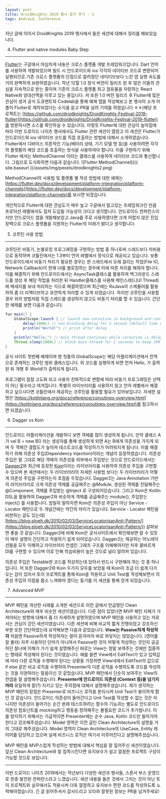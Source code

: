 ```yaml
---
layout: post
title: DroidKnights 2019 행사 참가 후기 - 2
tags: Android, Conference
---
```


지난 글에 이어서 DroidKnights 2019 행사에서 들은 세션에 대해서 정리를 해보았습니다.

4. Flutter and native modules Baby Step
---------------------------------------

[Flutter](https://flutter.dev/)는 구글에서 야심차게 내놓은 크로스 플랫폼 개발 프레임워크입니다. Dart 언어를 사용하여 개발되었으며 빌드 시 안드로이드와 ios 각각의 네이티브 코드로 변환되어 실행되므로 기존 크로스 플랫폼의 단점으로 알려졌던 네이티브보다 느린 앱 실행 속도를 거의 완벽하게 보완하였습니다. 작년 12월 1.0 정식 버전이 릴리즈 된 후 많은 이들의 관심을 지속적으로 받는 중이며 기존의 크로스 플랫폼 최고 점유율을 자랑하는 React Native와 양대산맥을 이루고 있는 중입니다.
저 또한 1.0 버전 릴리즈 후 Flutter에 많은 관심이 생겨 공식 도큐멘트와 Codelab을 통해 예제 앱을 작성해보고 본 행사의 소개 어플이 Flutter로 제작되었다는 소식을 듣고 PR을 날려 기여를 하였습니다 ㅎㅎ(해당 프로젝트는 [https://github.com/droidknights/DroidKnights-Festival-2019-flutter](https://github.com/droidknights/DroidKnights-Festival-2019-flutter)를 방문하시면 소스를 확인하실 수 있습니다).
이렇듯 Flutter에 대한 관심이 높아짐에 따라 이번 드로이드 나이츠 행사에서도 Flutter 관련 세션이 열렸고 이 세션은 Flutter가 안드로이드와 ios 네이티브 코드를 직접 호출하는 방법에 대해서 소개하였습니다.
Flutter에서 디바이스 의존적인 기능(배터리 상태, 기기 모델 명 등)을 사용하려면 각각의 플랫폼의 해당 코드를 호출하는 방식을 사용하여야 합니다. 이를 구현하기 위해 Flutter 에서는 MethodChannel 이라는 클래스를 사용하여 네이티브 코드와 통신합니다. 그림으로 도식화하면 다음과 같습니다.
![Flutter MethodChannel]({{ site.baseurl }}/assets/img/pexels/droidknights2.png)

MethodChannel의 사용법 및 플랫폼 별 작성 방법에 대한 예제는 [https://flutter.dev/docs/development/platform-integration/platform-channels](https://flutter.dev/docs/development/platform-integration/platform-channels)를 보시면 되겠습니다.

개인적으로 Flutter에 대한 관심도가 매우 높고 구글에서 밀고있는 프레임워크인 만큼 프로덕션 레벨에서도 점차 도입될 가능성이 크다고 생각합니다. 안드로이드 컨퍼런스이지만 안드로이드 앱을 개발해보았고 Java를 주로 사용하였다면 크게 어렵지 않은 진입 장벽으로 크로스 플랫폼을 지원하는 Flutter의 미래가 밝다고 생각합니다.

5. 코루틴 사용 방법
---------------

코루틴은 비동기, 논블로킹 프로그래밍을 구현하는 방법 중 하나로써 스레드보다 저비용으로 동작하며 코틀린에서는 1.3부터 언어 레벨에서 정식으로 제공되고 있습니다. 보통 안드로이드에서 비동기 처리가 필요한 경우는 한 스레드에서 오래 걸리는 작업(File IO, Network Callback)이 현재 UI를 블로킹하는 경우에 이에 따른 처리를 해줘야 합니다. 이를 해결하기 위해 안드로이드에서는 AsyncTask클래스를 활용하여 백그라운드 스레드를 생성 후 해당 작업을 처리한 뒤 Handler클래스를 사용해 메인스레드(UI Thread)에 메세지를 보내 처리하는 식으로 해결하였으며 최근에는 RxJava의 스케쥴러를 활용하여 좀 더 리액티브하고 유연하게 처리할 수 있게 되었습니다. 하지만 코루틴을 사용할 경우 위의 방법처럼 직접 스레드를 생성하지 않고도 비동기 처리를 할 수 있습니다.
간단한 예제를 보면 다음과 같습니다.

```java
fun main() {
    GlobalScope.launch { // launch new coroutine in background and continue
        delay(1000L) // non-blocking delay for 1 second (default time unit is ms)
        println("World!") // print after delay
    }
    println("Hello,") // main thread continues while coroutine is delayed
    Thread.sleep(2000L) // block main thread for 2 seconds to keep JVM alive
}
```

공식 사이트 첫번째 예제이며 맨 첫줄의 GlobalScope는 해당 어플리케이션에서 전역으로 존재하는 코루틴 범위 클래스입니다. 위 코드를 실행하게 되면 먼저 Hello, 가 출력된 뒤 개행 후 World!가 출력되게 됩니다.

프로그램이 점점 고도화 되고 사용자 친화적으로 변함에 따라 비동기 프로그래밍은 선택이 아닌 필수라고 여겨집니다. 특별히 라이브러리를 사용하지 않고 언어 레벨에서 해결하고 싶으시다면 코틀린에서 제공하는 코루틴을 활용할 필요가 있어보입니다. 자세한 설명은 [https://kotlinlang.org/docs/reference/coroutines-overview.html](https://kotlinlang.org/docs/reference/coroutines-overview.html)를 참고하시면 되겠습니다.

6. Dagger vs Koin
-----------------

안드로이드 어플리케이션을 개발하다 보면 객체를 많이 생성하게 됩니다. 만약 클래스 A가 val B = new B() 라는 생성자를 통해 생성하게 되면 A는 B에게 의존성을 가지게 되며 두 객체간 결합도가 높아져 테스트코드를 작성하기가 어려워지게 됩니다. 이를 해결하기 위해 의존성 주입(Dependency Injection)이라는 개념이 등장하였습니다. 의존성 주입은 말 그대로 해당 객체의 의존성을 외부에서 주입받는 것으로 안드로이드에서는 [Dagger2](https://google.github.io/dagger/)와 최근에 등장한 [Koin](https://insert-koin.io/)이라는 라이브러리를 사용하여 의존성 주입을 구현할 수 있으며 본 세션에서는 두 라이브러리의 자세한 사용법 보다는 두 라이브러리가 어떻게 의존성 주입을 구현하는지 초점을 두었습니다.
Dagger2는 Java Annotation 기반의 라이브러리로 크게 의존성 객체를 공급해주는 @Module, 생성된 객체를 전달해주는 @Component, 객체를 주입받는 @Inject 로 구성되어있습니다. 그리고 Koin은 Kotlin DSL을 활용하여 Dagger2와 비슷하게 객체를 공급해주는 module{}, 주입받는 inject{} 를 사용합니다.
엄밀히 말하자면 Koin은 의존성 주입이 아닌 Service - Locator 패턴으로 두 개념간에는 약간의 차이가 있습니다. Service - Locator 패턴을 비판하는 글도 있는데( [https://blog.ploeh.dk/2010/02/03/ServiceLocatorisanAnti-Pattern/](https://blog.ploeh.dk/2010/02/03/ServiceLocatorisanAnti-Pattern/)) 살펴보면 좋을 것 같습니다.
Dagger2에 비해 Koin은 공식사이트에서 확인해보면 알 수 있듯이 매우 설명이 간단하고 적용하기 쉽게 되어있습니다. Dagger2는 제공하는 어노테이션들을 모두 이해하고 라이브러리 컨셉인 그래프 구조를 이해해야지만 차후 올바르게 DI를 구현할 수 있으며 이로 인해 학습비용이 높은 것으로 널리 알려져 있습니다.

의존성 주입은 Testable한 코드를 작성하는데 있어서 반드시 구현해야 하는 것 중 하나입니다. 저 또한 Dagger2와 Koin 두가지 모두를 보았을 때 Koin이 조금 더 쉽게 다가오는 감이 있어서 토이 프로젝트를 통해 Koin을 적용하고 Unit Test를 작성해보면서 의존성 주입의 이점을 몸소 느껴봐야 겠다는 동기를 이 세션을 통해 얻게 되었습니다.

7. Advanced MVP
---------------

MVP 패턴을 개선한 사례를 소개한 세션으로 이전 글에서 언급했던 Clean Architecture와 매우 비슷한 세션이였습니다. 다른 점이 있었다면 MVP 패턴 자체가 가져야되는 방향에 대해서 좀 더 자세하게 설명하였으며 MVP 패턴을 사용하고 있는 저로서는 관심이 갔던 세션이였습니다.
다른 세션에 비해 비교적 짧게 진행되었고 강조하신 부분 또한 간단하였는데 요약해보면 다음과 같았습니다.
**View는 Passive하게 작성하자**
처음엔 Passive하게 작성하자는 말이 듣자마자 바로 와닿지는 않았습니다. (영어를 잘 몰라) 자주 사용하던 단어가 아니여서 Passive한 것이 어떻게 작성하는 것인지 궁금하던 찰나에 이해가 가기 쉽게 설명해주신 바로는 View는 정말 보여주는 것에만 집중하는 형태로 작성해야 된다는 것이였습니다. 예를 들면 View에서 EditText가 있고 입력값에 따라 다른 로직을 수행해야 된다는 상황을 가정하면 View내에서 EditText의 값으로 if else 같은 비교 로직을 수행하여 Presenter의 다른 로직을 수행하도록 코드를 작성하는 것을 지양하라는 말씀이신 것 같았습니다. MVP 패턴에서 단순히 보여주는 View의 컨셉을 잘 설명해주셨습니다.
**Presenter에 안드로이드 의존성 (Context 등)을 넘기지 마라**
유일하게 잘(?) 지키고 있는 주의점에 대해서 설명해주셨습니다. 제가 생각하는 MVP 패턴의 장점은 Presenter로 비즈니스 로직을 분리시켜 Unit Test가 용이하게 함인 것 같습니다. 안드로이드 의존성이 들어간다고 Unit Test를 작성할 수 없는 것은 아니지만 의존성이 들어가는 순간 본래 테스트하려는 함수의 기능과는 별도로 안드로이드 의존성 컴포넌트를 mocking하고 행동을 정의해주는 불필요한 코드가 추가됩니다. 이를 방지하기 위해서는 가급적이면 Presenter에는 순수 Java, Kotlin 코드만 들어가야 한다고 강조해주셨습니다.
Model 영역은 이전 글인 Clean Architecture의 설명을 거의 그대로 해주셨습니다. Model 영역이 Clean Architecture의 UseCase, Entity 레이어를 담당하고 있으며 실제 비즈니스 로직은 여기서 이루어진다고 설명해주셨습니다.

MVP 패턴을 MVP스럽게 작성하는 방법에 대해서 핵심을 잘 짚어주신 세션이였습니다. 앞선 Clean Architecture와 잘 접목시킨다면 유지보수가 쉽고 깔끔한 프로젝트 구성이 가능할 것으로 보입니다.

----------------------------------------

이번 드로이드 나이츠 2019에서는 작년보다 다양한 세션과 행사들, 스폰서 부스 운영으로 한층 발전된 컨퍼런스라고 느꼈습니다. 세션 내용을 들은 것에서 그치는 것이 아닌 토이 프로젝트와 실무에서도 적용시켜 더욱 깔끔하고 유지보수 편한 코드를 작성하도록 노력해야겠습니다. 긴 글 읽어주셔서 감사드리고 오타와 잘못된 정보는 PR을 남겨주세요!
